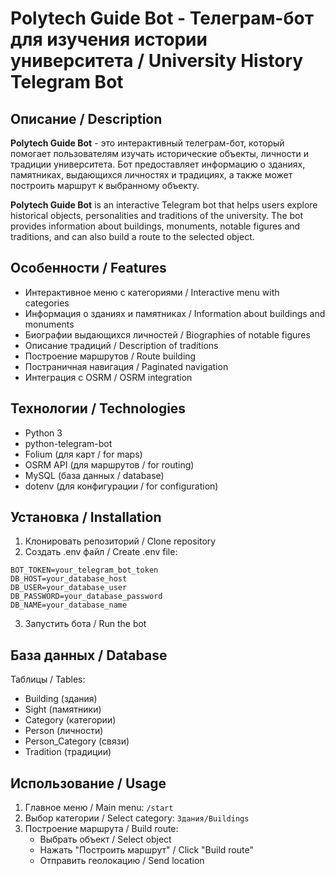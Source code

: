 # Polytech Guide Bot - Телеграм-бот для изучения истории университета / University History Telegram Bot

## Описание / Description 
**Polytech Guide Bot** - это интерактивный телеграм-бот, который помогает пользователям изучать исторические объекты, личности и традиции университета. Бот предоставляет информацию о зданиях, памятниках, выдающихся личностях и традициях, а также может построить маршрут к выбранному объекту. 

**Polytech Guide Bot** is an interactive Telegram bot that helps users explore historical objects, personalities and traditions of the university. The bot provides information about buildings, monuments, notable figures and traditions, and can also build a route to the selected object.

## Особенности / Features
- Интерактивное меню с категориями / Interactive menu with categories  
- Информация о зданиях и памятниках / Information about buildings and monuments  
- Биографии выдающихся личностей / Biographies of notable figures  
- Описание традиций / Description of traditions  
- Построение маршрутов / Route building  
- Постраничная навигация / Paginated navigation  
- Интеграция с OSRM / OSRM integration  

## Технологии / Technologies  
- Python 3  
- python-telegram-bot  
- Folium (для карт / for maps)  
- OSRM API (для маршрутов / for routing)  
- MySQL (база данных / database)  
- dotenv (для конфигурации / for configuration)  

## Установка / Installation  
1. Клонировать репозиторий / Clone repository
2. Создать .env файл / Create .env file:  
  ```
  BOT_TOKEN=your_telegram_bot_token
  DB_HOST=your_database_host
  DB_USER=your_database_user
  DB_PASSWORD=your_database_password
  DB_NAME=your_database_name
  ```
3. Запустить бота / Run the bot

## База данных / Database  
Таблицы / Tables:  
- Building (здания)  
- Sight (памятники)  
- Category (категории)  
- Person (личности)  
- Person_Category (связи)  
- Tradition (традиции)  

## Использование / Usage  
1. Главное меню / Main menu: `/start`  
2. Выбор категории / Select category: `Здания/Buildings`  
3. Построение маршрута / Build route:  
   - Выбрать объект / Select object  
   - Нажать "Построить маршрут" / Click "Build route"  
   - Отправить геолокацию / Send location 
